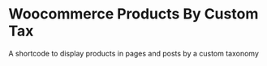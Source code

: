 # Woocommerce Products By Custom Tax
A shortcode to display products in pages and posts by a custom taxonomy

